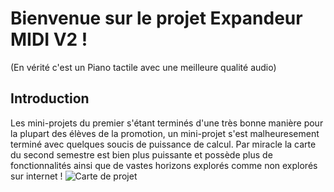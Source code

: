 # Bienvenue sur le projet Expandeur MIDI V2 !
(En vérité c'est un Piano tactile avec une meilleure qualité audio)

## Introduction
Les mini-projets du premier s'étant terminés d'une très bonne manière pour la plupart des élèves de la promotion, un mini-projet s'est malheuresement terminé avec quelques soucis de puissance de calcul. Par miracle la carte du second semestre est bien plus puissante et possède plus de fonctionnalités ainsi que de vastes horizons explorés comme non explorés sur internet !
![Carte de projet](C:\Users\Sasa\Desktop\M1_E3A\Info_indus\442_II\Projet\carte.png)